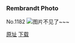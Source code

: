 ### Rembrandt Photo
No.1182
![图片不见了~~~](https://imgs.xkcd.com/comics/rembrandt_photo.png)

[原址](https://xkcd.com//1182) [下载](https://imgs.xkcd.com/comics/rembrandt_photo.png)

